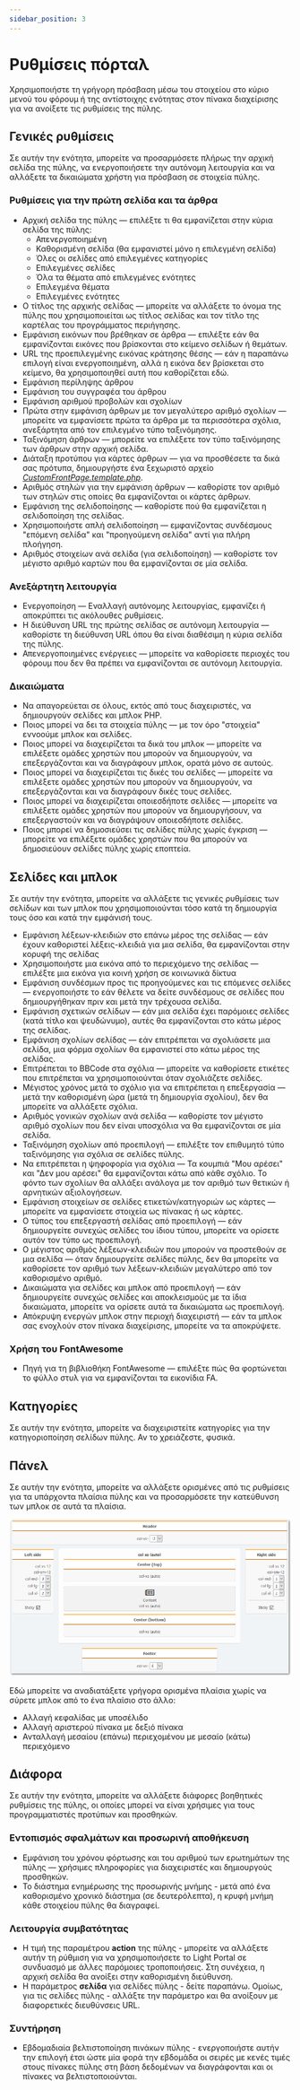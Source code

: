 ```yaml
---
sidebar_position: 3
---
```


# Ρυθμίσεις πόρταλ
Χρησιμοποιήστε τη γρήγορη πρόσβαση μέσω του στοιχείου στο κύριο μενού του φόρουμ ή της αντίστοιχης ενότητας στον πίνακα διαχείρισης για να ανοίξετε τις ρυθμίσεις της πύλης.

## Γενικές ρυθμίσεις
Σε αυτήν την ενότητα, μπορείτε να προσαρμόσετε πλήρως την αρχική σελίδα της πύλης, να ενεργοποιήσετε την αυτόνομη λειτουργία και να αλλάξετε τα δικαιώματα χρήστη για πρόσβαση σε στοιχεία πύλης.

### Ρυθμίσεις για την πρώτη σελίδα και τα άρθρα

* Αρχική σελίδα της πύλης — επιλέξτε τι θα εμφανίζεται στην κύρια σελίδα της πύλης:
    * Απενεργοποιημένη
    * Καθορισμένη σελίδα (θα εμφανιστεί μόνο η επιλεγμένη σελίδα)
    * Όλες οι σελίδες από επιλεγμένες κατηγορίες
    * Επιλεγμένες σελίδες
    * Όλα τα θέματα από επιλεγμένες ενότητες
    * Επιλεγμένα θέματα
    * Επιλεγμένες ενότητες
* Ο τίτλος της αρχικής σελίδας — μπορείτε να αλλάξετε το όνομα της πύλης που χρησιμοποιείται ως τίτλος σελίδας και τον τίτλο της καρτέλας του προγράμματος περιήγησης.
* Εμφάνιση εικόνων που βρέθηκαν σε άρθρα — επιλέξτε εάν θα εμφανίζονται εικόνες που βρίσκονται στο κείμενο σελίδων ή θεμάτων.
* URL της προεπιλεγμένης εικόνας κράτησης θέσης — εάν η παραπάνω επιλογή είναι ενεργοποιημένη, αλλά η εικόνα δεν βρίσκεται στο κείμενο, θα χρησιμοποιηθεί αυτή που καθορίζεται εδώ.
* Εμφάνιση περίληψης άρθρου
* Εμφάνιση του συγγραφέα του άρθρου
* Εμφάνιση αριθμού προβολών και σχολίων
* Πρώτα στην εμφάνιση άρθρων με τον μεγαλύτερο αριθμό σχολίων — μπορείτε να εμφανίσετε πρώτα τα άρθρα με τα περισσότερα σχόλια, ανεξάρτητα από τον επιλεγμένο τύπο ταξινόμησης.
* Ταξινόμηση άρθρων — μπορείτε να επιλέξετε τον τύπο ταξινόμησης των άρθρων στην αρχική σελίδα.
* Διάταξη προτύπου για κάρτες άρθρων — για να προσθέσετε τα δικά σας πρότυπα, δημιουργήστε ένα ξεχωριστό αρχείο _[CustomFrontPage.template.php](/how-to/create-layout)_.
* Αριθμός στηλών για την εμφάνιση άρθρων — καθορίστε τον αριθμό των στηλών στις οποίες θα εμφανίζονται οι κάρτες άρθρων.
* Εμφάνιση της σελιδοποίησης — καθορίστε πού θα εμφανίζεται η σελιδοποίηση της σελίδας.
* Χρησιμοποιήστε απλή σελιδοποίηση — εμφανίζοντας συνδέσμους "επόμενη σελίδα" και "προηγούμενη σελίδα" αντί για πλήρη πλοήγηση.
* Αριθμός στοιχείων ανά σελίδα (για σελιδοποίηση) — καθορίστε τον μέγιστο αριθμό καρτών που θα εμφανίζονται σε μία σελίδα.

### Ανεξάρτητη λειτουργία

* Ενεργοποίηση — Εναλλαγή αυτόνομης λειτουργίας, εμφανίζει ή αποκρύπτει τις ακόλουθες ρυθμίσεις.
* Η διεύθυνση URL της πρώτης σελίδας σε αυτόνομη λειτουργία — καθορίστε τη διεύθυνση URL όπου θα είναι διαθέσιμη η κύρια σελίδα της πύλης.
* Απενεργοποιημένες ενέργειες — μπορείτε να καθορίσετε περιοχές του φόρουμ που δεν θα πρέπει να εμφανίζονται σε αυτόνομη λειτουργία.

### Δικαιώματα

* Να απαγορεύεται σε όλους, εκτός από τους διαχειριστές, να δημιουργούν σελίδες και μπλοκ PHP.
* Ποιος μπορεί να δει τα στοιχεία πύλης — με τον όρο "στοιχεία" εννοούμε μπλοκ και σελίδες.
* Ποιος μπορεί να διαχειρίζεται τα δικά του μπλοκ — μπορείτε να επιλέξετε ομάδες χρηστών που μπορούν να δημιουργούν, να επεξεργάζονται και να διαγράφουν μπλοκ, ορατά μόνο σε αυτούς.
* Ποιος μπορεί να διαχειρίζεται τις δικές του σελίδες — μπορείτε να επιλέξετε ομάδες χρηστών που μπορούν να δημιουργούν, να επεξεργάζονται και να διαγράφουν δικές τους σελίδες.
* Ποιος μπορεί να διαχειρίζεται οποιεσδήποτε σελίδες — μπορείτε να επιλέξετε ομάδες χρηστών που μπορούν να δημιουργήσουν, να επεξεργαστούν και να διαγράψουν οποιεσδήποτε σελίδες.
* Ποιος μπορεί να δημοσιεύσει τις σελίδες πύλης χωρίς έγκριση — μπορείτε να επιλέξετε ομάδες χρηστών που θα μπορούν να δημοσιεύουν σελίδες πύλης χωρίς εποπτεία.

## Σελίδες και μπλοκ
Σε αυτήν την ενότητα, μπορείτε να αλλάξετε τις γενικές ρυθμίσεις των σελίδων και των μπλοκ που χρησιμοποιούνται τόσο κατά τη δημιουργία τους όσο και κατά την εμφάνισή τους.

* Εμφάνιση λέξεων-κλειδιών στο επάνω μέρος της σελίδας — εάν έχουν καθοριστεί λέξεις-κλειδιά για μια σελίδα, θα εμφανίζονται στην κορυφή της σελίδας
* Χρησιμοποιήστε μια εικόνα από το περιεχόμενο της σελίδας — επιλέξτε μια εικόνα για κοινή χρήση σε κοινωνικά δίκτυα
* Εμφάνιση συνδέσμων προς τις προηγούμενες και τις επόμενες σελίδες — ενεργοποιήστε το εάν θέλετε να δείτε συνδέσμους σε σελίδες που δημιουργήθηκαν πριν και μετά την τρέχουσα σελίδα.
* Εμφάνιση σχετικών σελίδων — εάν μια σελίδα έχει παρόμοιες σελίδες (κατά τίτλο και ψευδώνυμο), αυτές θα εμφανίζονται στο κάτω μέρος της σελίδας.
* Εμφάνιση σχολίων σελίδας — εάν επιτρέπεται να σχολιάσετε μια σελίδα, μια φόρμα σχολίων θα εμφανιστεί στο κάτω μέρος της σελίδας.
* Επιτρέπεται το BBCode στα σχόλια — μπορείτε να καθορίσετε ετικέτες που επιτρέπεται να χρησιμοποιούνται όταν σχολιάζετε σελίδες.
* Μέγιστος χρόνος μετά το σχόλιο για να επιτρέπεται η επεξεργασία — μετά την καθορισμένη ώρα (μετά τη δημιουργία σχολίου), δεν θα μπορείτε να αλλάξετε σχόλια.
* Αριθμός γονικών σχολίων ανά σελίδα — καθορίστε τον μέγιστο αριθμό σχολίων που δεν είναι υποσχόλια να θα εμφανίζονται σε μία σελίδα.
* Ταξινόμηση σχολίων από προεπιλογή — επιλέξτε τον επιθυμητό τύπο ταξινόμησης για σχόλια σε σελίδες πύλης.
* Να επιτρέπεται η ψηφοφορία για σχόλια — Τα κουμπιά "Μου αρέσει" και "Δεν μου αρέσει" θα εμφανίζονται κάτω από κάθε σχόλιο. Το φόντο των σχολίων θα αλλάξει ανάλογα με τον αριθμό των θετικών ή αρνητικών αξιολογήσεων.
* Εμφάνιση στοιχείων σε σελίδες ετικετών/κατηγοριών ως κάρτες — μπορείτε να εμφανίσετε στοιχεία ως πίνακας ή ως κάρτες.
* Ο τύπος του επεξεργαστή σελίδας από προεπιλογή — εάν δημιουργείτε συνεχώς σελίδες του ίδιου τύπου, μπορείτε να ορίσετε αυτόν τον τύπο ως προεπιλογή.
* Ο μέγιστος αριθμός λέξεων-κλειδιών που μπορούν να προστεθούν σε μια σελίδα — όταν δημιουργείτε σελίδες πύλης, δεν θα μπορείτε να καθορίσετε τον αριθμό των λέξεων-κλειδιών μεγαλύτερο από τον καθορισμένο αριθμό.
* Δικαιώματα για σελίδες και μπλοκ από προεπιλογή — εάν δημιουργείτε συνεχώς σελίδες και αποκλεισμούς με τα ίδια δικαιώματα, μπορείτε να ορίσετε αυτά τα δικαιώματα ως προεπιλογή.
* Απόκρυψη ενεργών μπλοκ στην περιοχή διαχειριστή — εάν τα μπλοκ σας ενοχλούν στον πίνακα διαχείρισης, μπορείτε να τα αποκρύψετε.

### Χρήση του FontAwesome
* Πηγή για τη βιβλιοθήκη FontAwesome — επιλέξτε πώς θα φορτώνεται το φύλλο στυλ για να εμφανίζονται τα εικονίδια FA.

## Κατηγορίες
Σε αυτήν την ενότητα, μπορείτε να διαχειριστείτε κατηγορίες για την κατηγοριοποίηση σελίδων πύλης. Αν το χρειάζεστε, φυσικά.

## Πάνελ
Σε αυτήν την ενότητα, μπορείτε να αλλάξετε ορισμένες από τις ρυθμίσεις για τα υπάρχοντα πλαίσια πύλης και να προσαρμόσετε την κατεύθυνση των μπλοκ σε αυτά τα πλαίσια.

![Πάνελ](panels.png)

Εδώ μπορείτε να αναδιατάξετε γρήγορα ορισμένα πλαίσια χωρίς να σύρετε μπλοκ από το ένα πλαίσιο στο άλλο:
* Αλλαγή κεφαλίδας με υποσέλιδο
* Αλλαγή αριστερού πίνακα με δεξιό πίνακα
* Ανταλλαγή μεσαίου (επάνω) περιεχομένου με μεσαίο (κάτω) περιεχόμενο

## Διάφορα
Σε αυτήν την ενότητα, μπορείτε να αλλάξετε διάφορες βοηθητικές ρυθμίσεις της πύλης, οι οποίες μπορεί να είναι χρήσιμες για τους προγραμματιστές προτύπων και προσθηκών.

### Εντοπισμός σφαλμάτων και προσωρινή αποθήκευση

* Εμφάνιση του χρόνου φόρτωσης και του αριθμού των ερωτημάτων της πύλης — χρήσιμες πληροφορίες για διαχειριστές και δημιουργούς προσθηκών.
* Το διάστημα ενημέρωσης της προσωρινής μνήμης - μετά από ένα καθορισμένο χρονικό διάστημα (σε δευτερόλεπτα), η κρυφή μνήμη κάθε στοιχείου πύλης θα διαγραφεί.

### Λειτουργία συμβατότητας
* Η τιμή της παραμέτρου **action** της πύλης - μπορείτε να αλλάξετε αυτήν τη ρύθμιση για να χρησιμοποιήσετε το Light Portal σε συνδυασμό με άλλες παρόμοιες τροποποιήσεις. Στη συνέχεια, η αρχική σελίδα θα ανοίξει στην καθορισμένη διεύθυνση.
* Η παράμετρος **σελίδα** για σελίδες πύλης - δείτε παραπάνω. Ομοίως, για τις σελίδες πύλης - αλλάξτε την παράμετρο και θα ανοίξουν με διαφορετικές διευθύνσεις URL.

### Συντήρηση
* Εβδομαδιαία βελτιστοποίηση πινάκων πύλης - ενεργοποιήστε αυτήν την επιλογή έτσι ώστε μία φορά την εβδομάδα οι σειρές με κενές τιμές στους πίνακες πύλης στη βάση δεδομένων να διαγράφονται και οι πίνακες να βελτιστοποιούνται.